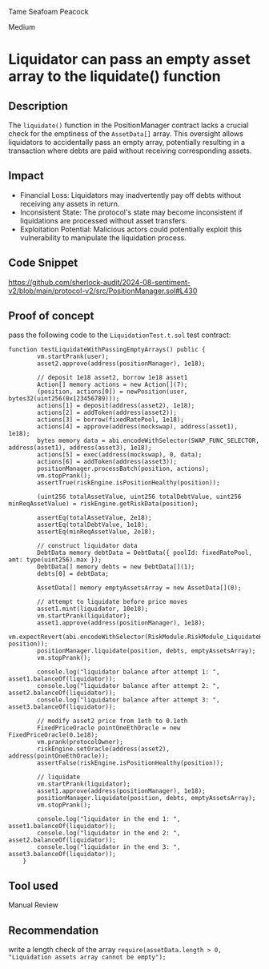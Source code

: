 Tame Seafoam Peacock

Medium

# Liquidator can pass an empty asset array to the liquidate() function

## Description
The `liquidate()` function in the PositionManager contract lacks a crucial check for the emptiness of the `AssetData[]` array. This oversight allows liquidators to accidentally pass an empty array, potentially resulting in a transaction where debts are paid without receiving corresponding assets.

## Impact
- Financial Loss: Liquidators may inadvertently pay off debts without receiving any assets in return.
- Inconsistent State: The protocol's state may become inconsistent if liquidations are processed without asset transfers.
- Exploitation Potential: Malicious actors could potentially exploit this vulnerability to manipulate the liquidation process.

## Code Snippet
https://github.com/sherlock-audit/2024-08-sentiment-v2/blob/main/protocol-v2/src/PositionManager.sol#L430

## Proof of concept
pass the following code to the `LiquidationTest.t.sol` test contract:
```solidity
function testLiquidateWithPassingEmptyArrays() public {
        vm.startPrank(user);
        asset2.approve(address(positionManager), 1e18);

        // deposit 1e18 asset2, borrow 1e18 asset1
        Action[] memory actions = new Action[](7);
        (position, actions[0]) = newPosition(user, bytes32(uint256(0x123456789)));
        actions[1] = deposit(address(asset2), 1e18);
        actions[2] = addToken(address(asset2));
        actions[3] = borrow(fixedRatePool, 1e18);
        actions[4] = approve(address(mockswap), address(asset1), 1e18);
        bytes memory data = abi.encodeWithSelector(SWAP_FUNC_SELECTOR, address(asset1), address(asset3), 1e18);
        actions[5] = exec(address(mockswap), 0, data);
        actions[6] = addToken(address(asset3));
        positionManager.processBatch(position, actions);
        vm.stopPrank();
        assertTrue(riskEngine.isPositionHealthy(position));

        (uint256 totalAssetValue, uint256 totalDebtValue, uint256 minReqAssetValue) = riskEngine.getRiskData(position);

        assertEq(totalAssetValue, 2e18);
        assertEq(totalDebtValue, 1e18);
        assertEq(minReqAssetValue, 2e18);

        // construct liquidator data
        DebtData memory debtData = DebtData({ poolId: fixedRatePool, amt: type(uint256).max });
        DebtData[] memory debts = new DebtData[](1);
        debts[0] = debtData;

        AssetData[] memory emptyAssetsArray = new AssetData[](0);

        // attempt to liquidate before price moves
        asset1.mint(liquidator, 10e18);
        vm.startPrank(liquidator);
        asset1.approve(address(positionManager), 1e18);
        vm.expectRevert(abi.encodeWithSelector(RiskModule.RiskModule_LiquidateHealthyPosition.selector, position));
        positionManager.liquidate(position, debts, emptyAssetsArray);
        vm.stopPrank();

        console.log("liquidator balance after attempt 1: ", asset1.balanceOf(liquidator));
        console.log("liquidator balance after attempt 2: ", asset2.balanceOf(liquidator));
        console.log("liquidator balance after attempt 3: ", asset3.balanceOf(liquidator));

        // modify asset2 price from 1eth to 0.1eth
        FixedPriceOracle pointOneEthOracle = new FixedPriceOracle(0.1e18);
        vm.prank(protocolOwner);
        riskEngine.setOracle(address(asset2), address(pointOneEthOracle));
        assertFalse(riskEngine.isPositionHealthy(position));

        // liquidate
        vm.startPrank(liquidator);
        asset1.approve(address(positionManager), 1e18);
        positionManager.liquidate(position, debts, emptyAssetsArray);
        vm.stopPrank();

        console.log("liquidator in the end 1: ", asset1.balanceOf(liquidator));
        console.log("liquidator in the end 2: ", asset2.balanceOf(liquidator));
        console.log("liquidator in the end 3: ", asset3.balanceOf(liquidator));
    }
```

## Tool used

Manual Review

## Recommendation
write a length check of the array `require(assetData.length > 0, "Liquidation assets array cannot be empty");`